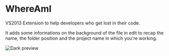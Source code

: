 WhereAmI
========

VS2013 Extension to help developers who get lost in their code.

It adds some informations on the background of the file in edit to recap the name, the folder position and the project name in which you're working.

![Dark preview](https://visualstudiogallery.msdn.microsoft.com/site/view/file/144484/1/preview-dark.jpg)
